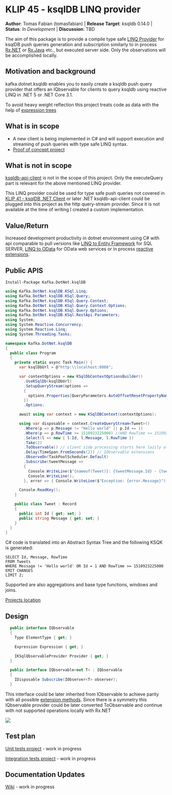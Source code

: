 ﻿# KLIP 45 - ksqlDB LINQ provider

**Author**: Tomas Fabian (tomasfabian) | 
**Release Target**: ksqldb 0.14.0 | 
**Status**: _In Development_ | 
**Discussion**: TBD
           
The aim of this package is to provide a compile type safe [LINQ Provider](https://docs.microsoft.com/en-us/dynamics365/fin-ops-core/dev-itpro/dev-tools/linq-provider-c) for ksqlDB push queries generation and subscription similarly to in process [Rx.NET](https://github.com/dotnet/reactive) or [Rx.Java](https://github.com/ReactiveX/RxJava) etc., but executed server side. Only the observations will be accomplished locally.

## Motivation and background

kafka.dotnet.ksqldb enables you to easily create a ksqldb push query provider that offers an IQbservable<T> for clients to query ksqldb using reactive LINQ in .NET 5 or .NET Core 3.1.


To avoid heavy weight reflection this project treats code as data with the help of [expression trees](https://docs.microsoft.com/en-us/dotnet/csharp/programming-guide/concepts/expression-trees/)

## What is in scope

- A new client is being implemented in C# and will support execution and streaming of push queries with type safe LINQ syntax.
- [Proof of concept project](https://github.com/tomasfabian/Joker/tree/master/Samples/Kafka/Kafka.DotNet.ksqlDB.Sample)

## What is not in scope

[ksqldb-api-client](https://docs.ksqldb.io/en/latest/developer-guide/ksqldb-clients/java-client/api/io/confluent/ksql/api/client/Client.html) is not in the scope of this project. 
Only the executeQuery part is relevant for the above mentioned LINQ provider. 

This LINQ provider could be used for type safe push queries not covered in [KLIP 41 - ksqlDB .NET Client](https://github.com/confluentinc/ksql/blob/master/design-proposals/klip-41-ksqldb-.net-client.md) or later .NET ksqldb-api-client could be plugged into this project as the http query-stream provider. Since it is not available at the time of writing I created a custom implementation.

## Value/Return

Increased development productivity in dotnet environment using C# with api comparable to pull versions like [LINQ to Entity Framework](https://docs.microsoft.com/en-us/ef/core/querying/) for SQL SERVER, [LINQ to OData](https://docs.microsoft.com/en-us/odata/client/query-options) for OData web services
or in process [reactive extensions](http://rxwiki.wikidot.com/101samples).

## Public APIS

```
Install-Package Kafka.DotNet.ksqlDB
```

```C#
using Kafka.DotNet.ksqlDB.KSql.Linq;
using Kafka.DotNet.ksqlDB.KSql.Query;
using Kafka.DotNet.ksqlDB.KSql.Query.Context;
using Kafka.DotNet.ksqlDB.KSql.Query.Context.Options;
using Kafka.DotNet.ksqlDB.KSql.Query.Options;
using Kafka.DotNet.ksqlDB.KSql.RestApi.Parameters;
using System;
using System.Reactive.Concurrency;
using System.Reactive.Linq;
using System.Threading.Tasks;

namespace Kafka.DotNet.ksqlDB
{
  public class Program
  {
    private static async Task Main() {
      var ksqlDbUrl = @"http:\\localhost:8088";

      var contextOptions = new KSqlDbContextOptionsBuilder()
        .UseKSqlDb(ksqlDbUrl)
        .SetupQueryStream(options =>
        {
          options.Properties[QueryParameters.AutoOffsetResetPropertyName] = AutoOffsetReset.Earliest.ToString().ToLower();
        })
        .Options;

      await using var context = new KSqlDBContext(contextOptions);

      using var disposable = context.CreateQueryStream<Tweet>()
        .Where(p => p.Message != "Hello world" || p.Id == 1)
        .Where(p => p.RowTime >= 1510923225000) //AND RowTime >= 1510923225000
        .Select(l => new { l.Id, l.Message, l.RowTime })
        .Take(2)     
        .ToObservable() // client side processing starts here lazily after subscription
        .Delay(TimeSpan.FromSeconds(2)) // IObservable extensions
        .ObserveOn(TaskPoolScheduler.Default)
        .Subscribe(tweetMessage =>
        {
          Console.WriteLine($"{nameof(Tweet)}: {tweetMessage.Id} - {tweetMessage.Message}");
          Console.WriteLine();
        }, error => { Console.WriteLine($"Exception: {error.Message}"); }, () => Console.WriteLine("Completed"));

      Console.ReadKey();
    }

    public class Tweet : Record
    {
      public int Id { get; set; }
      public string Message { get; set; }
    }
  }
}
```

C# code is translated into an Abstract Syntax Tree and the following KSQK is generated:
```KSQL
SELECT Id, Message, RowTime 
FROM Tweets
WHERE Message != 'Hello world' OR Id = 1 AND RowTime >= 1510923225000 
EMIT CHANGES 
LIMIT 2;
```

Supported are also aggregations and base type functions, windows and joins.

[Projects location](https://github.com/tomasfabian/Joker/tree/master/Joker.Kafka)

## Design

```C#
  public interface IQbservable
  {
    Type ElementType { get; }

    Expression Expression { get; }

    IKSqlQbservableProvider Provider { get; }
  }

  public interface IQbservable<out T> : IQbservable
  {
    IDisposable Subscribe(IObserver<T> observer);
  }
```

This interface could be later inherited from IObservable to achieve parity with all possible [extension methods](https://docs.microsoft.com/en-us/previous-versions/dotnet/reactive-extensions/hh212048(v=vs.103)). Since there is a symmetry this IQbservable provider could be later converted ToObservable and continue with not supported operations locally with Rx.NET

<img src="https://sec.ch9.ms/ecn/content/images/WhatHowWhere.jpg" />

## Test plan

[Unit tests project](https://github.com/tomasfabian/Joker/tree/master/Tests/Joker.Kafka.Tests) - work in progress 

[Integration tests project](https://github.com/tomasfabian/Joker/tree/master/Tests/Kafka.DotNet.ksqlDB.IntegrationTests) - work in progress

## Documentation Updates
[Wiki](https://github.com/tomasfabian/Joker/wiki/Kafka.DotNet.ksqlDB---push-queries-LINQ-provider) - work in progress
